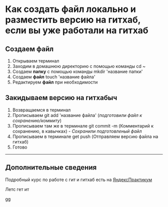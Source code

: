 # Как создать файл локально и разместить версию на гитхаб, если вы уже работали на гитхаб

## Создаем файл

1. Открываем терминал  
2. Заходим в домашнюю директорию с помощью команды cd ~  
3. Создаем __папку__ с помощью команды mkdir 'название папки'  
4. Создаем __файл__ touch 'название файла'  
5. Редактируем __файл__ при необходимости  

## Закидываем версию на гитхабыч

1. Возвращаемся в терминал  
2. Прописываем git add 'название файла' (_подготовили файл к сохранению/коммиту_)  
3. Прописываем там же в терминале git commit -m (Комментарий к сохранению, в кавычках) - _Сохранили подготовленый файл_  
4. Прописываем в терминале get push (Отправляем версию файла на гитхаб)  
5. Готово

---

## Дополнительные сведения  
Подробный курс по работе с гит и гитхаб есть на [ЯндексПрактикум](https://practicum.yandex.ru/git-basics/?from=catalog 'Да, да, ЖМЯКАЙ!')

Летс гет ит

gg